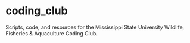 # coding_club

Scripts, code, and resources for the Mississippi State University Wildlife, Fisheries & Aquaculture Coding Club. 

